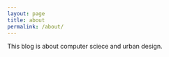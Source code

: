 ```yaml
---
layout: page
title: about
permalink: /about/
---
```


This blog is about computer sciece and urban design.
